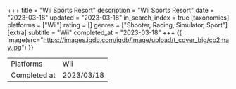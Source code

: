 +++
title = "Wii Sports Resort"
description = "Wii Sports Resort"
date = "2023-03-18"
updated = "2023-03-18"
in_search_index = true
[taxonomies]
platforms = ["Wii"]
rating = []
genres = ["Shooter, Racing, Simulator, Sport"]
[extra]
subtitle = "Wii"
completed_at = "2023-03-18"
+++
{{ image(src="https://images.igdb.com/igdb/image/upload/t_cover_big/co2may.jpg") }}

|              |            |
| ------------ | ---------- |
| Platforms    | Wii |
| Completed at | 2023/03/18 |

